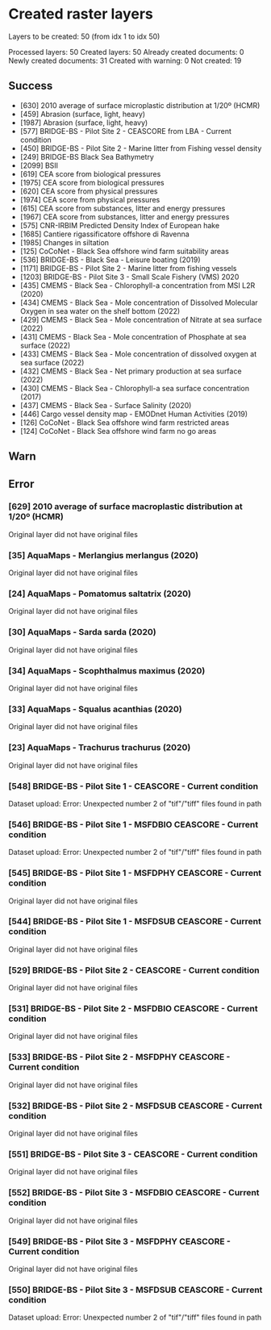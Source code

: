 # Created raster layers

Layers to be created: 50 (from idx 1 to idx 50)

Processed layers: 50
Created layers: 50
Already created documents: 0
Newly created documents: 31
Created with warning: 0
Not created: 19

## Success

- [630] 2010 average of surface microplastic distribution at 1/20º (HCMR)
- [459] Abrasion (surface, light, heavy)
- [1987] Abrasion (surface, light, heavy)
- [577] BRIDGE-BS - Pilot Site 2 - CEASCORE from LBA - Current condition
- [450] BRIDGE-BS - Pilot Site 2 - Marine litter from Fishing vessel density
- [249] BRIDGE-BS Black Sea Bathymetry
- [2099] BSII
- [619] CEA score from biological pressures
- [1975] CEA score from biological pressures
- [620] CEA score from physical pressures
- [1974] CEA score from physical pressures
- [615] CEA score from substances, litter and energy pressures
- [1967] CEA score from substances, litter and energy pressures
- [575] CNR-IRBIM Predicted Density Index of European hake
- [1685] Cantiere rigassificatore offshore di Ravenna
- [1985] Changes in siltation
- [125] CoCoNet - Black Sea offshore wind farm suitability areas
- [536] BRIDGE-BS - Black Sea - Leisure boating (2019)
- [1171] BRIDGE-BS - Pilot Site 2 - Marine litter from fishing vessels
- [1203] BRIDGE-BS - Pilot Site 3 -  Small Scale Fishery (VMS) 2020
- [435] CMEMS - Black Sea  - Chlorophyll-a concentration from MSI L2R (2020)
- [434] CMEMS - Black Sea  - Mole concentration of Dissolved Molecular Oxygen in sea water on the shelf bottom (2022)
- [429] CMEMS - Black Sea  - Mole concentration of Nitrate at sea surface (2022)
- [431] CMEMS - Black Sea  - Mole concentration of Phosphate at sea surface (2022)
- [433] CMEMS - Black Sea  - Mole concentration of dissolved oxygen at sea surface (2022)
- [432] CMEMS - Black Sea  - Net primary production at sea surface (2022)
- [430] CMEMS - Black Sea - Chlorophyll-a sea surface concentration (2017)
- [437] CMEMS - Black Sea - Surface Salinity (2020)
- [446] Cargo vessel density map - EMODnet Human Activities (2019)
- [126] CoCoNet - Black Sea offshore wind farm  restricted areas
- [124] CoCoNet - Black Sea offshore wind farm no go areas

## Warn

## Error

### [629] 2010 average of surface macroplastic distribution at 1/20º (HCMR)

Original layer did not have original files

### [35] AquaMaps - Merlangius merlangus (2020)

Original layer did not have original files

### [24] AquaMaps - Pomatomus saltatrix (2020)

Original layer did not have original files

### [30] AquaMaps - Sarda sarda (2020)

Original layer did not have original files

### [34] AquaMaps - Scophthalmus maximus (2020)

Original layer did not have original files

### [33] AquaMaps - Squalus acanthias (2020)

Original layer did not have original files

### [23] AquaMaps - Trachurus trachurus (2020)

Original layer did not have original files

### [548] BRIDGE-BS - Pilot Site 1 - CEASCORE - Current condition

Dataset upload: Error: Unexpected number 2 of "tif"/"tiff" files found in path

### [546] BRIDGE-BS - Pilot Site 1 - MSFDBIO CEASCORE - Current condition

Dataset upload: Error: Unexpected number 2 of "tif"/"tiff" files found in path

### [545] BRIDGE-BS - Pilot Site 1 - MSFDPHY CEASCORE - Current condition

Original layer did not have original files

### [544] BRIDGE-BS - Pilot Site 1 - MSFDSUB CEASCORE - Current condition

Original layer did not have original files

### [529] BRIDGE-BS - Pilot Site 2 - CEASCORE - Current condition

Original layer did not have original files

### [531] BRIDGE-BS - Pilot Site 2 - MSFDBIO CEASCORE - Current condition

Original layer did not have original files

### [533] BRIDGE-BS - Pilot Site 2 - MSFDPHY CEASCORE - Current condition

Original layer did not have original files

### [532] BRIDGE-BS - Pilot Site 2 - MSFDSUB CEASCORE - Current condition

Original layer did not have original files

### [551] BRIDGE-BS - Pilot Site 3 - CEASCORE - Current condition

Original layer did not have original files

### [552] BRIDGE-BS - Pilot Site 3 - MSFDBIO CEASCORE - Current condition

Original layer did not have original files

### [549] BRIDGE-BS - Pilot Site 3 - MSFDPHY CEASCORE - Current condition

Original layer did not have original files

### [550] BRIDGE-BS - Pilot Site 3 - MSFDSUB CEASCORE - Current condition

Dataset upload: Error: Unexpected number 2 of "tif"/"tiff" files found in path
